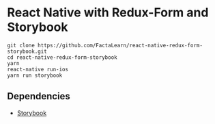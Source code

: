 # React Native with Redux-Form and Storybook

```
git clone https://github.com/FactaLearn/react-native-redux-form-storybook.git
cd react-native-redux-form-storybook
yarn
react-native run-ios
yarn run storybook
```

## Dependencies

* [Storybook](https://storybook.js.org/)
